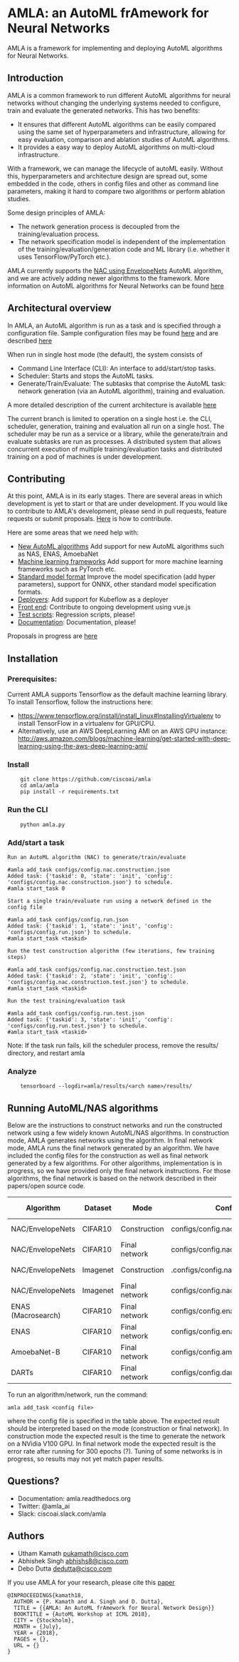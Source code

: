 # AMLA: an AutoML frAmework for Neural Networks

AMLA is a framework for implementing and deploying AutoML algorithms for Neural Networks.

## Introduction

AMLA is a common framework to run different AutoML algorithms for neural networks without changing 
the underlying systems needed to configure, train and evaluate the generated networks. This has two benefits:
* It ensures that different AutoML algorithms can be easily compared
using the same set of hyperparameters and infrastructure, allowing for 
easy evaluation, comparison and ablation studies of AutoML algorithms.
* It provides a easy way to deploy AutoML algorithms on multi-cloud infrastructure.

With a framework, we can manage the lifecycle of autoML easily. Without this, hyperparameters and architecture design are spread out, some embedded in the code, others in config files and other as command line parameters, making it hard to compare two algorithms or perform ablation studies.

Some design principles of AMLA:
* The network generation process is decoupled from the training/evaluation process.
* The network specification model is independent of the implementation of the training/evaluation/generation code and ML library (i.e. whether it uses TensorFlow/PyTorch etc.).

AMLA currently supports the [NAC using EnvelopeNets](http://arxiv.org/pdf/1803.06744) AutoML algorithm, and we are actively adding newer algorithms to the framework. More information on AutoML algorithms for Neural Networks can be found [here](https://github.com/hibayesian/awesome-automl-papers)

## Architectural overview

In AMLA, an AutoML algorithm is run as a task and is specified through a configuration file. 
Sample configuration files may be found [here](./configs) and are described [here](./docs/config)

When run in single host mode (the default), the system consists of 
* Command Line Interface (CLI): An interface to add/start/stop tasks.
* Scheduler: Starts and stops the AutoML tasks.
* Generate/Train/Evaluate: The subtasks that comprise the AutoML task: network generation (via an AutoML algorithm), training and evaluation.

A more detailed description of the current architecture is available [here](./docs/design/arch.md)

The current branch is limited to operation on a single host i.e. the CLI, scheduler, generation, training and evaluation all run on a single host. The scheduler may be run as a service or a library, while the generate/train and evaluate subtasks are run as processes. A distributed system that allows concurrent execution of multiple training/evaluation tasks and distributed training on a pod of machines is under development.

## Contributing

At this point, AMLA is in its early stages. 
There are several areas in which development is yet to start or that are under development.
If you would like to contribute to AMLA's development, please send in pull requests, feature requests or submit proposals.
[Here](./CONTRIBUTING.md) is how to contribute.

Here are some areas that we need help with:
* [New AutoML algorithms]() Add support for new AutoML algorithms such as NAS, ENAS, AmoebaNet
* [Machine learning frameworks]() Add support for more machine learning frameworks such as PyTorch etc.
* [Standard model format](./docs/proposals/model/proposal.md) Improve the model specification (add hyper parameters), support for ONNX, other standard model specification formats.
* [Deployers](./docs/proposals/deployer/proposal.md): Add support for Kubeflow as a deployer 
* [Front end](./docs/proposals/fe/proposal.md): Contribute to ongoing development using vue.js
* [Test scripts](): Regression scripts, please!
* [Documentation](./docs): Documentation, please!

Proposals in progress are [here](./docs/proposals)
## Installation

### Prerequisites: 

Current AMLA supports Tensorflow as the default machine learning library. 
To install Tensorflow, follow the instructions here: 
- https://www.tensorflow.org/install/install_linux#InstallingVirtualenv
to install TensorFlow in a virtualenv for GPU/CPU.
- Alternatively, use an AWS DeepLearning AMI on an AWS GPU instance:
http://aws.amazon.com/blogs/machine-learning/get-started-with-deep-learning-using-the-aws-deep-learning-ami/

### Install
```
    git clone https://github.com/ciscoai/amla
    cd amla/amla
    pip install -r requirements.txt
```

### Run the CLI
```
    python amla.py
```

### Add/start a task
```
Run an AutoML algorithm (NAC) to generate/train/evaluate 

#amla add_task configs/config.nac.construction.json
Added task: {'taskid': 0, 'state': 'init', 'config': 'configs/config.nac.construction.json'} to schedule.
#amla start_task 0

Start a single train/evaluate run using a network defined in the config file

#amla add_task configs/config.run.json
Added task: {'taskid': 1, 'state': 'init', 'config': 'configs/config.run.json'} to schedule.
#amla start_task <taskid>

Run the test construction algorithm (few iterations, few training steps)

#amla add_task configs/config.nac.construction.test.json
Added task: {'taskid': 2, 'state': 'init', 'config': 'configs/config.nac.construction.test.json'} to schedule.
#amla start_task <taskid> 

Run the test training/evaluation task

#amla add_task configs/config.run.test.json
Added task: {'taskid': 3, 'state': 'init', 'config': 'configs/config.run.test.json'} to schedule.
#amla start_task <taskid> 
```

Note: If the task run fails, kill the scheduler process,
remove the results/ directory, and restart amla

### Analyze
```
    tensorboard --logdir=amla/results/<arch name>/results/
```

## Running AutoML/NAS algorithms

Below are the instructions to construct networks and run the constructed network using a few widely known AutoML/NAS algorithms.
In construction mode, AMLA generates networks using the algorithm.
In final network mode, AMLA runs the final network generated by an algorithm.
We have included the config files for the construction as well as final network generated by a few algorithms.
For other algorithms, implementation is in progress, so we have provided only the final network 
instructions. 
For those algorithms, the final network is based on the network described in their papers/open source code.


| Algorithm             | Dataset            | Mode                     | Config file                      | Expected result|
|-----------------------|--------------------|--------------------------|-------------------------------------------------------|----------------|
| NAC/EnvelopeNets      | CIFAR10            | Construction             |  configs/config.nac.construction.json    | 0.25 days|
| NAC/EnvelopeNets      | CIFAR10            | Final network            |  configs/config.nac.final.json           | 3.3%    |
| NAC/EnvelopeNets      | Imagenet           | Construction             | .configs/config.nac.construction.json    | 0.34 days |
| NAC/EnvelopeNets      | Imagenet           | Final network            |  configs/config.nac.final.json           | 13.3%  |
| ENAS (Macrosearch)    | CIFAR10            | Final network            |  configs/config.enas-micro.json (?)   | 3.5% (?) |
| ENAS                  | CIFAR10            | Final network            |  configs/config.enas.json (?)   | 3.5% (?) |
| AmoebaNet-B           | CIFAR10            | Final network            |  configs/config.amoebanet.a.json(?)| 2.8% (?)  |
| DARTs                 | CIFAR10            | Final network            |  configs/config.darts.json      (?)| 2.1% (?)  |

To run an algorithm/network, run the command: 
```
amla add_task <config file> 
```
where the config file is specified in the table above. 
The expected result should be interpreted based on the mode (construction or final network).
In construction mode the expected result is the time to generate the network on a NVidia V100 GPU.
In final network mode the expected result is the error rate after running for 300 epochs (?).
Tuning of some networks is in progress, so results may not yet match paper results.

## Questions?

* Documentation: amla.readthedocs.org
* Twitter: @amla_ai
* Slack: ciscoai.slack.com/amla

## Authors
* Utham Kamath pukamath@cisco.com
* Abhishek Singh abhishs8@cisco.com
* Debo Dutta dedutta@cisco.com

If you use AMLA for your research, please cite this [paper](./docs/design/amla.pdf)

```
@INPROCEEDINGS{kamath18,
  AUTHOR = {P. Kamath and A. Singh and D. Dutta},
  TITLE = {{AMLA: An AutoML frAmework for Neural Network Design}}
  BOOKTITLE = {AutoML Workshop at ICML 2018},
  CITY = {Stockholm},
  MONTH = {July},
  YEAR = {2018},
  PAGES = {},
  URL = {}
}
```

